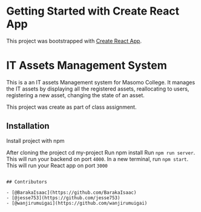 # Getting Started with Create React App

This project was bootstrapped with [Create React App](https://github.com/facebook/create-react-app).


# IT Assets Management System

This is a an IT assets Management system for Masomo College. It manages the IT assets by displaying all the registered assets, reallocating to users, registering a new asset, changing the state of an asset.

This project was create as part of class assignment.


## Installation

Install project with npm

After cloning the project
cd my-project
Run npm install 
Run `npm run server`. This will run your backend on port `4000`.
In a new terminal, run `npm start`. This will run your React app on port `3000`
  
```
    
## Contributors

- [@BarakaIsaac](https://github.com/BarakaIsaac)
- [@jesse753](https://github.com/jesse753)
- [@wanjirumuigai](https://github.com/wanjirumuigai)




